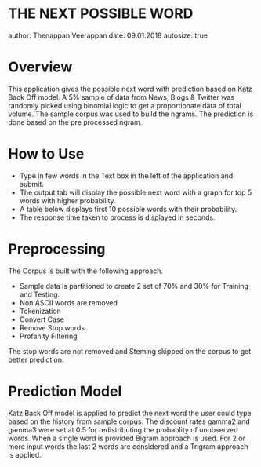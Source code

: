 THE NEXT POSSIBLE WORD
========================================================
author: Thenappan Veerappan
date: 09.01.2018
autosize: true

Overview
========================================================

This application gives the possible next word with prediction based on Katz Back Off model. A 5% sample of data from News, Blogs & Twitter was randomly picked using binomial logic to get a proportionate data of total volume. The sample corpus was used to build the ngrams. The prediction is done based on the pre processed ngram.



How to Use
========================================================
- Type in few words in the Text box in the left of the application and submit. 
- The output tab will display the possible next word with a graph for top 5 words with higher probability. 
- A table below displays first 10 possible words with their probability.
- The response time taken to process is displayed in seconds.


Preprocessing
========================================================
The Corpus is built with the following approach. 
- Sample data is partitioned to create 2 set of 70% and 30% for Training and Testing.
- Non ASCII words are removed
- Tokenization
- Convert Case
- Remove Stop words
- Profanity Filtering

The stop words are not removed and Steming skipped on the corpus to get better prediction.


Prediction Model
========================================================

Katz Back Off model is applied to predict the next word the user could type based on the history from sample corpus. The discount rates gamma2 and gamma3 were set at 0.5 for redistributing the probablity of unobserved words. 
When a single word is provided Bigram approach is used. For 2 or more input words the last 2 words are considered and a Trigram approach is applied.



